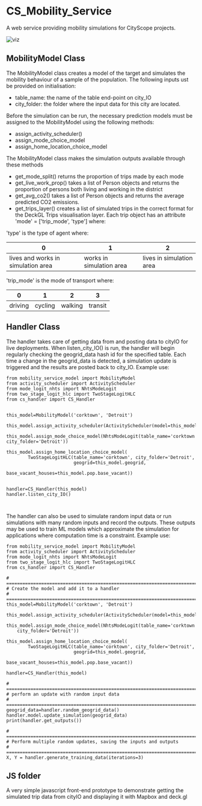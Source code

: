 # CS_Mobility_Service
A web service providing mobility simulations for CityScope projects.

![viz](./images/grasbrook_trips.gif)

## MobilityModel Class
The MobilityModel class creates a model of the target and simulates the mobility behaviour of a sample of the population. The following inputs ust be provided on initialisation:
- table_name: the name of the table end-point on city_IO
- city_folder: the folder where the input data for this city are located.

Before the simulation can be run, the necessary prediction models must be assigned to the MobilityModel using the following methods:
- assign_activity_scheduler()
- assign_mode_choice_model
- assign_home_location_choice_model

The MobilityModel class makes the simulation outputs available through these methods 
- get_mode_split() returns the proportion of trips made by each mode
- get_live_work_prop() takes a list of Person objects and returns the proportion of persons both living and working in the district
- get_avg_co2() takes a list of Person objects and returns the average predicted CO2 emissions.
- get_trips_layer() creates a list of simulated trips in the correct format for the DeckGL Trips visualisation layer. Each trip object has an attribute 'mode' = ['trip_mode', 'type'] where:

'type' is the type of agent where:

| 0       								| 1       					| 2       					|
|---------------------------------------|---------------------------|---------------------------|
| lives and works in simulation area 	| works in simulation area 	| lives in simulation area 	|


'trip_mode' is the mode of transport where:

| 0       | 1       | 2       | 3       |
|---------|---------|---------|---------|
| driving | cycling | walking | transit |


##  

## Handler Class
The handler takes care of getting data from and posting data to cityIO for live deployments. When listen_city_IO() is run, the handler will begin regularly checking the geogrid_data hash id for the specified table. Each time a change in the geogrid_data is detected, a simulation update is triggered and the results are posted back to city_IO. Example use:
```
from mobility_service_model import MobilityModel
from activity_scheduler import ActivityScheduler
from mode_logit_nhts import NhtsModeLogit
from two_stage_logit_hlc import TwoStageLogitHLC
from cs_handler import CS_Handler


this_model=MobilityModel('corktown', 'Detroit')

this_model.assign_activity_scheduler(ActivityScheduler(model=this_model))

this_model.assign_mode_choice_model(NhtsModeLogit(table_name='corktown', city_folder='Detroit'))

this_model.assign_home_location_choice_model(
        TwoStageLogitHLC(table_name='corktown', city_folder='Detroit', 
                         geogrid=this_model.geogrid, 
                         base_vacant_houses=this_model.pop.base_vacant))


handler=CS_Handler(this_model)
handler.listen_city_IO()



```



The handler can also be used to simulate random input data or run simulations with many random inputs and record the outputs.
These outputs may be used to train ML models which approximate the simulation for applications where computation time is a constraint. Example use:

```
from mobility_service_model import MobilityModel
from activity_scheduler import ActivityScheduler
from mode_logit_nhts import NhtsModeLogit
from two_stage_logit_hlc import TwoStageLogitHLC
from cs_handler import CS_Handler
  
# =============================================================================
# Create the model and add it to a handler
# =============================================================================
this_model=MobilityModel('corktown', 'Detroit')

this_model.assign_activity_scheduler(ActivityScheduler(model=this_model))

this_model.assign_mode_choice_model(NhtsModeLogit(table_name='corktown', 
	city_folder='Detroit'))

this_model.assign_home_location_choice_model(
        TwoStageLogitHLC(table_name='corktown', city_folder='Detroit', 
                         geogrid=this_model.geogrid, 
                         base_vacant_houses=this_model.pop.base_vacant))

handler=CS_Handler(this_model)

# =============================================================================
# perform an update with random input data
# =============================================================================
geogrid_data=handler.random_geogrid_data()
handler.model.update_simulation(geogrid_data)
print(handler.get_outputs())

# =============================================================================
# Perform multiple random updates, saving the inputs and outputs
# =============================================================================
X, Y = handler.generate_training_data(iterations=3)

```

## JS folder
A very simple javascript front-end prototype to demonstrate getting the simulated trip data from cityIO and displaying it with Mapbox and deck.gl

